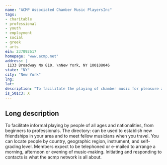 ```yaml
---
name: "ACMP Associated Chamber Music PlayersInc"
tags:
- charitable
- professional
- youth
- employment
- social
- greek
- arts
ein: 237092617
homepage: "www.acmp.net"
address: |
 1133 Broadway No 810, \nNew York, NY 100108046
state: "NY"
city: "New York"
lng: 
lat: 
description: "To facilitate the playing of chamber music for pleasure among musicians of all ages and skill levels worldwide. "
is_501c3: X
---
```


## Long description

To facilitate informal playing by people of all ages and nationalities, from beginners to professionals. The directory: can be used to establish new friendships in your area and to meet fellow musicians when you travel. You can locate people by country, geographic region, instrument, and self-grading level. Members expect to be telephoned or e-mailed to arrange a morning, afternoon or evening of music-making. Initiating and responding to contacts is what the acmp network is all about. 
